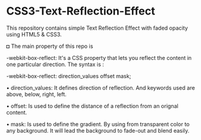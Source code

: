 # CSS3-Text-Reflection-Effect
This repository contains simple Text Reflection Effect with faded opacity using HTML5 & CSS3.

◘ The main property of this repo is

-webkit-box-reflect: It's a CSS property that lets you reflect the content in one particular direction.
The syntax is :

-webkit-box-reflect:
  direction_values offset mask;
  
  • direction_values: It defines direction of reflection. And keywords used are above, below, right, left.
  
  • offset: Is used to define the distance of a reflection from an orignal content.
  
  • mask: Is used to define the gradient. By using from transparent color to any background. It will lead the background to fade-out and blend easily.

  
      
  
